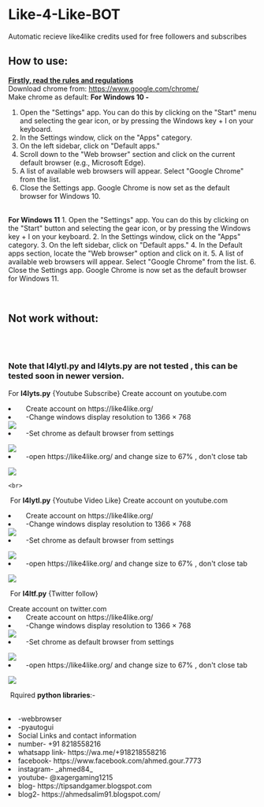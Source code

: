 # Like-4-Like-BOT
Automatic recieve like4like credits used for free followers and subscribes
<h2>How to use:</h2>
<p><a href="#rules"> <b>Firstly, read the rules and regulations</b></a>
<br>
 Download chrome from: <a href="https://www.google.com/chrome/?brand=CHBD&gclid=CjwKCAjwkLCkBhA9EiwAka9QRsTqVi96zm5W0V30BVikw7GKMWFRTU148QlVl4hc4DIqBJaGRd9fexoCKDEQAvD_BwE&gclsrc=aw.ds"> https://www.google.com/chrome/</a>
 <br>
 Make chrome as default:
 <b>For Windows 10 -</b>

   1. Open the "Settings" app. You can do this by clicking on the "Start" menu and selecting the gear icon, or by pressing the Windows key + I on your keyboard.
   2.  In the Settings window, click on the "Apps" category.
   3.  On the left sidebar, click on "Default apps."
   4.  Scroll down to the "Web browser" section and click on the current default browser (e.g., Microsoft Edge).
   5.  A list of available web browsers will appear. Select "Google Chrome" from the list.
   6.  Close the Settings app. Google Chrome is now set as the default browser for Windows 10.
<br>
<b>For Windows 11</b>
   1. Open the "Settings" app. You can do this by clicking on the "Start" button and selecting the gear icon, or by pressing the Windows key + I on your keyboard.
   2. In the Settings window, click on the "Apps" category.
   3. On the left sidebar, click on "Default apps."
   4. In the Default apps section, locate the "Web browser" option and click on it.
   5. A list of available web browsers will appear. Select "Google Chrome" from the list.
   6. Close the Settings app. Google Chrome is now set as the default browser for Windows 11.
</p>

<br>
<h2 id="rules">Not work without: </h2>
<br>
<br>
<h3>Note that l4lytl.py and l4lyts.py are not tested , this can be tested soon in newer version.</h3>

 <p>For <b>l4lyts.py</b> {Youtube Subscribe}</li>
<li&nbsp;&nbsp;&nbsp;&nbsp;>Create account on youtube.com </li>

<li>&nbsp;&nbsp;&nbsp;&nbsp;Create account on https://like4like.org/</li>
 
<li>&nbsp;&nbsp;&nbsp;&nbsp;-Change windows display resolution to 1366 × 768</li>
<img src="https://github.com/ahmedsalim91/Like-4-Like-BOT/assets/86109516/a3831bf2-78fd-40f1-a705-fa9d8822c003" />

<li>&nbsp;&nbsp;&nbsp;&nbsp;-Set chrome as default browser from settings</li></p>
<img src="https://github.com/ahmedsalim91/Like-4-Like-BOT/assets/86109516/69a1fa74-03e5-4067-a0df-cc8ce4b0cb84)" />
<li>&nbsp;&nbsp;&nbsp;&nbsp;-open https://like4like.org/ and change size to 67% , don't close tab</li></p>
<img src="https://github.com/ahmedsalim91/Like-4-Like-BOT/assets/86109516/ba73821c-e5ec-400e-aed9-e75f29613155" />

    <br>
<p>&nbsp;For <b>l4lytl.py</b> {Youtube Video Like}
<li&nbsp;&nbsp;&nbsp;&nbsp;>Create account on youtube.com </li>
 
<li>&nbsp;&nbsp;&nbsp;&nbsp;Create account on https://like4like.org/</li>
 
<li>&nbsp;&nbsp;&nbsp;&nbsp;-Change windows display resolution to 1366 × 768</li>
<img src="https://github.com/ahmedsalim91/Like-4-Like-BOT/assets/86109516/a3831bf2-78fd-40f1-a705-fa9d8822c003" />

<li>&nbsp;&nbsp;&nbsp;&nbsp;-Set chrome as default browser from settings</li></p>
<img src="https://github.com/ahmedsalim91/Like-4-Like-BOT/assets/86109516/69a1fa74-03e5-4067-a0df-cc8ce4b0cb84)" />
<li>&nbsp;&nbsp;&nbsp;&nbsp;-open https://like4like.org/ and change size to 67% , don't close tab</li></p>
<img src="https://github.com/ahmedsalim91/Like-4-Like-BOT/assets/86109516/ba73821c-e5ec-400e-aed9-e75f29613155" />
   <br>
<p>&nbsp;For <b>l4ltf.py</b>  {Twitter follow}</p>
<li&nbsp;&nbsp;&nbsp;&nbsp;>Create account on twitter.com </li>

<li>&nbsp;&nbsp;&nbsp;&nbsp;Create account on https://like4like.org/</li>
 
<li>&nbsp;&nbsp;&nbsp;&nbsp;-Change windows display resolution to 1366 × 768</li>
<img src="https://github.com/ahmedsalim91/Like-4-Like-BOT/assets/86109516/a3831bf2-78fd-40f1-a705-fa9d8822c003" />

<li>&nbsp;&nbsp;&nbsp;&nbsp;-Set chrome as default browser from settings</li></p>
<img src="https://github.com/ahmedsalim91/Like-4-Like-BOT/assets/86109516/69a1fa74-03e5-4067-a0df-cc8ce4b0cb84)" />
<li>&nbsp;&nbsp;&nbsp;&nbsp;-open https://like4like.org/ and change size to 67% , don't close tab</li></p>
<img src="https://github.com/ahmedsalim91/Like-4-Like-BOT/assets/86109516/ba73821c-e5ec-400e-aed9-e75f29613155" />
    </p>
<p>&nbsp;Rquired <b>python libraries</b>:-</p>
<br>
<li>-webbrowser</li>
<li>-pyautogui</li>

<li>Social Links and contact information</li>
<li>number- +91 8218558216</li>
<li>whatsapp link- https://wa.me/+918218558216</li>
<li>facebook- https://www.facebook.com/ahmed.gour.7773</li>
<li>instagram- _ahmed84_</li>
<li>youtube- @xagergaming1215</li>
<li>blog- https://tipsandgamer.blogspot.com</li>
<li>blog2- https://ahmedsalim91.blogspot.com/</li>
